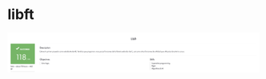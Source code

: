 # libft
![Image](https://github.com/psoto-go/libft/blob/1348b04769963b701638671b9914bc1b9749443f/Screen%20Shot%202021-10-25%20at%206.10.56%20PM.png)
